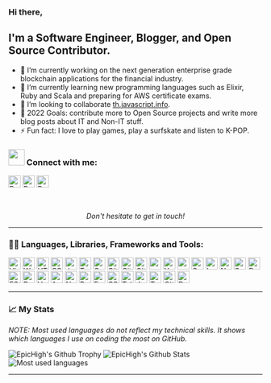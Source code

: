 ### Hi there,

## I'm a Software Engineer, Blogger, and Open Source Contributor.

- 🔭 I’m currently working on the next generation enterprise grade blockchain applications for the financial industry.
- 🌱 I’m currently learning new programming languages such as Elixir, Ruby and Scala and preparing for AWS certificate exams.
- 👯 I’m looking to collaborate [th.javascript.info](https://github.com/javascript-tutorial/th.javascript.info).
- 🥅 2022 Goals: contribute more to Open Source projects and write more blog posts about IT and Non-IT stuff.
- ⚡ Fun fact: I love to play games, play a surfskate and listen to K-POP.

### <img src="https://media.giphy.com/media/LnQjpWaON8nhr21vNW/giphy.gif" height="32"> Connect with me:

[<img alt="Prasit Tongpradit | LinkedIn" height="24px" src="https://img.shields.io/badge/LinkedIn-0A66C2?logo=LinkedIn&style=for-the-badge&logoColor=white" />][linkedin]
[<img alt="Prasit Tongpradit | Medium" height="24px" src="https://img.shields.io/badge/Medium-000000?logo=Medium&style=for-the-badge&logoColor=white" />][medium]
[<img alt="Prasit Tongpradit | Telegram" height="24px" src="https://img.shields.io/badge/Telegram-26A5E4?logo=Telegram&style=for-the-badge&logoColor=white" />][telegram]

<br />

<p align="center">
    <em>Don't hesitate to get in touch!</em>
</p>

---

### 🧑‍💻 Languages, Libraries, Frameworks and Tools:

[<img alt="Visual Studio Code" height="24px" src="https://img.shields.io/badge/Visual%20Studio%20Code-007ACC?style=for-the-badge&logo=visual-studio-code&logoColor=white" />](https://code.visualstudio.com/)
[<img alt="WebStorm" height="24px" src="https://img.shields.io/badge/WebStorm-000000?style=for-the-badge&logo=webstorm&logoColor=white" />](https://www.jetbrains.com/webstorm/)
[<img alt="HTML5" height="24px" src="https://img.shields.io/badge/HTML5-E34F26?style=for-the-badge&logo=html5&logoColor=white">](https://developer.mozilla.org/en-US/docs/Web/HTML)
[<img alt="CSS3" height="24px" src="https://img.shields.io/badge/CSS3-1572B6?style=for-the-badge&logo=css3&logoColor=white">](https://developer.mozilla.org/en-US/docs/Web/CSS)
[<img alt="JavaScript" height="24px" src="https://img.shields.io/badge/JavaScript-F7DF1E?style=for-the-badge&logo=javascript&logoColor=white" />](https://developer.mozilla.org/en-US/docs/Web/JavaScript)
[<img alt="TypeScript" height="24px" src="https://img.shields.io/badge/TypeScript-3178C6?style=for-the-badge&logo=typescript&logoColor=white" />](https://www.typescriptlang.org/)
[<img alt="GNU Bash" height="24px" src="https://img.shields.io/badge/GNU%20Bash-4EAA25?style=for-the-badge&logo=gnu-bash&logoColor=white" />](https://www.typescriptlang.org/)
[<img alt="Git" height="24px" src="https://img.shields.io/badge/Git-F05032?style=for-the-badge&logo=git&logoColor=white">](https://git-scm.com/)
[<img alt="GitHub" height="24px" src="https://img.shields.io/badge/GitHub-181717?style=for-the-badge&logo=github&logoColor=white">](https://github.com/)
[<img alt="GitLab" height="24px" src="https://img.shields.io/badge/GitLab-FCA121?style=for-the-badge&logo=gitlab&logoColor=white">](https://gitlab.com/)
[<img alt="npm" height="24px" src="https://img.shields.io/badge/npm-CB3837?style=for-the-badge&logo=npm&logoColor=white">](https://www.npmjs.com/)
[<img alt="Yarn" height="24px" src="https://img.shields.io/badge/Yarn-2C8EBB?style=for-the-badge&logo=yarn&logoColor=white" />](https://yarnpkg.com/)
[<img alt="pnpm" height="24px" src="https://img.shields.io/badge/pnpm-F69220?style=for-the-badge&logo=pnpm&logoColor=white" />](https://pnpm.io/)
[<img alt="Sass" height="24px" src="https://img.shields.io/badge/sass-CC6699?style=for-the-badge&logo=sass&logoColor=white" />](https://sass-lang.com/)
[<img alt="Less" height="24px" src="https://img.shields.io/badge/Less-1D365D?style=for-the-badge&logo=less&logoColor=white" />](https://lesscss.org/)
[<img alt="Nx" height="24px" src="https://img.shields.io/badge/Nx-143055?style=for-the-badge&logo=nx&logoColor=white" />](https://nx.dev/)
[<img alt="Superplate" height="24px" height="32px" src="https://img.shields.io/badge/superplate-0180ff?style=for-the-badge&logo=superplate&logoColor=white" />](https://pankod.github.io/superplate/)
[<img alt="Prettier" height="24px" src="https://img.shields.io/badge/Prettier-F7B93E?style=for-the-badge&logo=Prettier&logoColor=white" />](https://prettier.io/)
[<img alt="ESLint" height="24px" src="https://img.shields.io/badge/ESLint-4B32C3?style=for-the-badge&logo=ESLint&logoColor=white">](https://eslint.org/)
[<img alt="React" height="24px" src="https://img.shields.io/badge/React-61DAFB?style=for-the-badge&logo=React&logoColor=white">](https://reactjs.org/)
[<img alt="Vue.js" height="24px" src="https://img.shields.io/badge/Vue.js-4FC08D?style=for-the-badge&logo=Vue.js&logoColor=white">](https://vuejs.org/)
[<img alt="Angular" height="24px" src="https://img.shields.io/badge/Angular-DD0031?style=for-the-badge&logo=Angular&logoColor=white">](https://angular.io/)
[<img alt="Next.js" height="24px" src="https://img.shields.io/badge/Next.js-000000?style=for-the-badge&logo=Next.js&logoColor=white">](https://nextjs.org/)
[<img alt="ReactiveX" height="24px" src="https://img.shields.io/badge/ReactiveX-B7178C?logo=ReactiveX&style=for-the-badge&logoColor=white">](https://reactivex.io/)
[<img alt="Emotion" height="24px" src="https://img.shields.io/badge/Emotion-D36ACC?&style=for-the-badge&logoColor=white">](https://emotion.sh/)
[<img alt="CSS Modules" height="24px" src="https://img.shields.io/badge/CSS%20Modules-000000?&style=for-the-badge&logoColor=white">](https://github.com/css-modules/css-modules)
[<img alt="Tailwind CSS" height="24px" src="https://img.shields.io/badge/Tailwind%20CSS-06B6D4?logo=Tailwind%20CSS&style=for-the-badge&logoColor=white">](https://tailwindcss.com/)
[<img alt="Jest" height="24px" src="https://img.shields.io/badge/Jest-C21325?logo=Jest&style=for-the-badge&logoColor=white">](https://jestjs.io/)
[<img alt="Testing Library" height="24px" src="https://img.shields.io/badge/Testing%20Library-E33332?logo=Testing%20Library&style=for-the-badge&logoColor=white">](https://testing-library.com/)
[<img alt="GitHub Actions" height="24px" src="https://img.shields.io/badge/GitHub%20Actions-2088FF?logo=GitHub%20Actions&style=for-the-badge&logoColor=white">](https://github.com/actions)
[<img alt="Docker" height="24px" src="https://img.shields.io/badge/Docker-2496ED?logo=Docker&style=for-the-badge&logoColor=white">](https://www.docker.com/)


---

### 📈 My Stats

_NOTE: Most used languages do not reflect my technical skills. It shows which languages I use on coding the most on GitHub._

<img alt="EpicHigh's Github Trophy" src="https://github-profile-trophy.vercel.app/?username=epichigh&theme=radical" />
<img alt="EpicHigh's Github Stats" src="https://github-readme-stats.sabesansathananthan.vercel.app/api?username=epichigh&show_icons=true&hide_border=true&count_private=true&include_all_commits=true&theme=radical" />
<img alt="Most used languages" src="https://github-readme-stats.sabesansathananthan.vercel.app/api/top-langs/?username=epichigh&layout=compact&theme=radical" />

---

[linkedin]: https://www.linkedin.com/in/prasit-tongpradit
[medium]: https://medium.com/@prasittongpradit
[telegram]: https://telegram.me/Mosquiche

